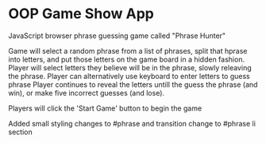 # OOP Game Show App

JavaScript browser phrase guessing game called "Phrase Hunter"

Game will select a random phrase from a list of phrases, split that hprase into letters, and put those letters on the game board in a hidden fashion.
Player will select letters they believe will be in the phrase, slowly releaving the phrase.
Player can alternatively use keyboard to enter letters to guess phrase
Player continues to reveal the letters untill the guess the phrase (and win), or make five incorrect guesses (and lose).

Players will click the 'Start Game' button to begin the game

Added small styling changes to #phrase and transition change to #phrase li section
